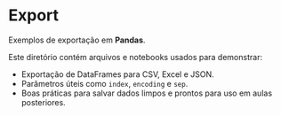 # Export
Exemplos de exportação em **Pandas**.

Este diretório contém arquivos e notebooks usados para demonstrar:
- Exportação de DataFrames para CSV, Excel e JSON.
- Parâmetros úteis como `index`, `encoding` e `sep`.
- Boas práticas para salvar dados limpos e prontos para uso em aulas posteriores.
